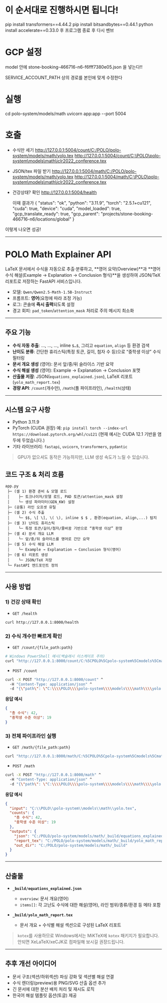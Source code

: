 # 이 순서대로 진행하시면 됩니다!

pip install transformers==4.44.2
pip install bitsandbytes==0.44.1
python install accelerate==0.33.0
후 프로그램 종료 후 다시 벤브

# GCP 설정

model 안에 stone-booking-466716-n6-f6fff7380e05.json 을 넣는다!!

SERVICE_ACCOUNT_PATH 상의 경로를 본인에 맞게 수정한다

# 실행

cd polo-system/models/math
uvicorn app:app --port 5004

# 호출

- 수식만 세기
  http://127.0.0.1:5004/count/C:/POLO/polo-system/models/math/yolo.tex
  http://127.0.0.1:5004/count/C:\POLO\polo-system\models\math\iclr2022_conference.tex

- JSON/tex 파일 받기
  http://127.0.0.1:5004/math/C:/POLO/polo-system/models/math/yolo.tex
  http://127.0.0.1:5004/math/C:\POLO\polo-system\models\math\iclr2022_conference.tex

- 건강상태? 확인
  http://127.0.0.1:5004/health

  이때 결과가
  {
  "status": "ok",
  "python": "3.11.9",
  "torch": "2.5.1+cu121",
  "cuda": true,
  "device": "cuda",
  "model_loaded": true,
  "gcp_translate_ready": true,
  "gcp_parent": "projects/stone-booking-466716-n6/locations/global"
  }

이렇게 나오면 성공!

---

# POLO Math Explainer API

LaTeX 문서에서 수식을 자동으로 추출‧분류하고, \*\*영어 요약(Overview)\*\*과 \*\*영어 수식 해설(Example → Explanation → Conclusion 형식)\*\*을 생성하여 JSON/TeX 리포트로 저장하는 FastAPI 서비스입니다.

- 모델: `Qwen/Qwen2.5-Math-1.5B-Instruct`
- 프롬프트: **영어**(요청에 따라 조정 가능)
- 로그: 콘솔에 **즉시 출력**되도록 설정
- 경고 회피: `pad_token`/`attention_mask` 처리로 주의 메시지 최소화

---

## 주요 기능

- **수식 자동 추출**: $…$, $…$, $…$, inline `$…$`, 그리고 `equation`, `align` 등 환경 검색
- **난이도 분류**: 간단한 휴리스틱(특정 토큰, 길이, 첨자 수 등)으로 “중학생 이상” 수식 필터링
- **문서 개요 생성** (영어): 문서 앞/중/뒤 슬라이스 기반 요약
- **수식 해설 생성** (영어): Example → Explanation → Conclusion 포맷
- **산출물 저장**: JSON(`equations_explained.json`), LaTeX 리포트(`yolo_math_report.tex`)
- **경량 API**: `/count`(개수만), `/math`(풀 파이프라인), `/health`(상태)

---

## 시스템 요구 사항

- Python 3.11.9
- PyTorch (CUDA 권장)
  예: `pip install torch --index-url https://download.pytorch.org/whl/cu121`
  (현재 예시는 CUDA 12.1 기반을 염두에 두었습니다.)
- 기타 라이브러리: `fastapi`, `uvicorn`, `transformers`, `pydantic`

> GPU가 없으셔도 동작은 가능하지만, LLM 생성 속도가 느릴 수 있습니다.

## 코드 구조 & 처리 흐름

```
app.py
 ├─ (셀 1) 환경 준비 & 모델 로드
 │    ├─ 토크나이저/모델 로드, PAD 토큰/attention_mask 설정
 │    └─ 생성 파라미터(GEN_KW) 설정
 ├─ (공통) 라인 오프셋 유틸
 ├─ (셀 2) 수식 추출
 │    └─ $$, \[ \], \( \), inline $ $ , 환경(equation, align,...) 탐지
 ├─ (셀 3) 난이도 휴리스틱
 │    └─ 특정 토큰/길이/첨자/줄바꿈 기반으로 “중학생 이상” 판정
 ├─ (셀 4) 문서 개요 LLM
 │    └─ 앞/중/뒤 슬라이스를 영어로 간단 요약
 ├─ (셀 5) 수식 해설 LLM
 │    └─ Example → Explanation → Conclusion 형식(영어)
 ├─ (셀 6) 리포트 생성
 │    └─ JSON/TeX 저장
 └─ FastAPI 엔드포인트 정의
```

---

## 사용 방법

### 1) 건강 상태 확인

- `GET /health`

```bash
curl http://127.0.0.1:8000/health
```

### 2) 수식 개수만 빠르게 확인

- `GET /count/{file_path:path}`

```bash
# Windows PowerShell 예시(백슬래시 이스케이프 주의)
curl "http://127.0.0.1:8000/count/C:%5CPOLO%5Cpolo-system%5Cmodels%5Cmath%5Cyolo.tex"
```

- `POST /count`

```bash
curl -X POST "http://127.0.0.1:8000/count" ^
  -H "Content-Type: application/json" ^
  -d "{\"path\": \"C:\\\\POLO\\\\polo-system\\\\models\\\\math\\\\yolo.tex\"}"
```

**응답 예시**

```json
{
  "총 수식": 42,
  "중학생 수준 이상": 19
}
```

### 3) 전체 파이프라인 실행

- `GET /math/{file_path:path}`

```bash
curl "http://127.0.0.1:8000/math/C:%5CPOLO%5Cpolo-system%5Cmodels%5Cmath%5Cyolo.tex"
```

- `POST /math`

```bash
curl -X POST "http://127.0.0.1:8000/math" ^
  -H "Content-Type: application/json" ^
  -d "{\"path\": \"C:\\\\POLO\\\\polo-system\\\\models\\\\math\\\\yolo.tex\"}"
```

**응답 예시**

```json
{
  "input": "C:\\POLO\\polo-system\\models\\math\\yolo.tex",
  "counts": {
    "총 수식": 42,
    "중학생 수준 이상": 19
  },
  "outputs": {
    "json": "C:/POLO/polo-system/models/math/_build/equations_explained.json",
    "report_tex": "C:/POLO/polo-system/models/math/_build/yolo_math_report.tex",
    "out_dir": "C:/POLO/polo-system/models/math/_build"
  }
}
```

---

## 산출물

- **`_build/equations_explained.json`**

  - `overview`: 문서 개요(영어)
  - `items[]`: 각 고난도 수식에 대한 해설(영어), 라인 범위/종류/환경 등 메타 포함

- **`_build/yolo_math_report.tex`**

  - 문서 개요 + 수식별 해설 섹션으로 구성된 LaTeX 리포트

> `kotex`를 사용하므로 Windows에서는 MiKTeX에 `kotex` 패키지가 필요합니다. 안되면 XeLaTeX/xeCJK로 컴파일해 보시길 권장드립니다.

---

## 추후 개선 아이디어

- 문서 구조(섹션/하위섹션) 파싱 강화 및 섹션별 해설 연결
- 수식 렌더링(preview)용 PNG/SVG 산출 옵션 추가
- 긴 문서에 대한 분산 배치 처리 및 재시도 로직
- 한국어 해설 템플릿 옵션(토글) 제공
